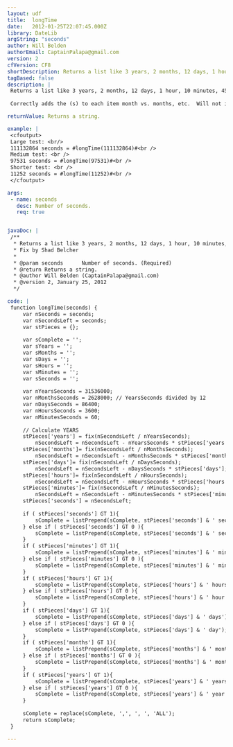 ```yaml
---
layout: udf
title:  longTime
date:   2012-01-25T22:07:45.000Z
library: DateLib
argString: "seconds"
author: Will Belden
authorEmail: CaptainPalapa@gmail.com
version: 2
cfVersion: CF8
shortDescription: Returns a list like 3 years, 2 months, 12 days, 1 hour, 10 minutes, 45 seconds from a seconds count argument.
tagBased: false
description: |
 Returns a list like 3 years, 2 months, 12 days, 1 hour, 10 minutes, 45 seconds from a seconds count argument.
 
 Correctly adds the (s) to each item month vs. months, etc.  Will not include any items that are zero.  For exactly 1 year and 20 seconds, would return '1 year, 20 seconds'

returnValue: Returns a string.

example: |
 <cfoutput>
 Large test: <br/>
 111132864 seconds = #longTime(111132864)#<br />
 Medium test: <br />
 97531 seconds = #longTime(97531)#<br />
 Shorter test: <br />
 11252 seconds = #longTime(11252)#<br />
 </cfoutput>

args:
 - name: seconds
   desc: Number of seconds.
   req: true


javaDoc: |
 /**
  * Returns a list like 3 years, 2 months, 12 days, 1 hour, 10 minutes, 45 seconds from a seconds count argument.
  * Fix by Shad Belcher
  * 
  * @param seconds      Number of seconds. (Required)
  * @return Returns a string. 
  * @author Will Belden (CaptainPalapa@gmail.com) 
  * @version 2, January 25, 2012 
  */

code: |
 function longTime(seconds) {
     var nSeconds = seconds;
     var nSecondsLeft = seconds;
     var stPieces = {};
 
     var sComplete = '';
     var sYears = '';
     var sMonths = '';
     var sDays = '';
     var sHours = '';
     var sMinutes = '';
     var sSeconds = '';
 
     var nYearsSeconds = 31536000;
     var nMonthsSeconds = 2628000; // YearsSeconds divided by 12
     var nDaysSeconds = 86400;
     var nHoursSeconds = 3600;
     var nMinutesSeconds = 60;
 
     // Calculate YEARS
     stPieces['years'] = fix(nSecondsLeft / nYearsSeconds);
         nSecondsLeft = nSecondsLeft - nYearsSeconds * stPieces['years'];
     stPieces['months']= fix(nSecondsLeft / nMonthsSeconds);
         nSecondsLeft = nSecondsLeft - nMonthsSeconds * stPieces['months'];
     stPieces['days']= fix(nSecondsLeft / nDaysSeconds);
         nSecondsLeft = nSecondsLeft - nDaysSeconds * stPieces['days'];
     stPieces['hours']= fix(nSecondsLeft / nHoursSeconds);
         nSecondsLeft = nSecondsLeft - nHoursSeconds * stPieces['hours'];
     stPieces['minutes']= fix(nSecondsLeft / nMinutesSeconds);
         nSecondsLeft = nSecondsLeft - nMinutesSeconds * stPieces['minutes'];
     stPieces['seconds'] = nSecondsLeft;
 
     if ( stPieces['seconds'] GT 1){
         sComplete = listPrepend(sComplete, stPieces['seconds'] & ' seconds');
     } else if ( stPieces['seconds'] GT 0 ){
         sComplete = listPrepend(sComplete, stPieces['seconds'] & ' second');
     }
     if ( stPieces['minutes'] GT 1){
         sComplete = listPrepend(sComplete, stPieces['minutes'] & ' minutes');
     } else if ( stPieces['minutes'] GT 0 ){
         sComplete = listPrepend(sComplete, stPieces['minutes'] & ' minute');
     }
     if ( stPieces['hours'] GT 1){
         sComplete = listPrepend(sComplete, stPieces['hours'] & ' hours');
     } else if ( stPieces['hours'] GT 0 ){
         sComplete = listPrepend(sComplete, stPieces['hours'] & ' hour');
     }
     if ( stPieces['days'] GT 1){
         sComplete = listPrepend(sComplete, stPieces['days'] & ' days');
     } else if ( stPieces['days'] GT 0 ){
         sComplete = listPrepend(sComplete, stPieces['days'] & ' day');
     }
     if ( stPieces['months'] GT 1){
         sComplete = listPrepend(sComplete, stPieces['months'] & ' months');
     } else if ( stPieces['months'] GT 0 ){
         sComplete = listPrepend(sComplete, stPieces['months'] & ' month');
     }
     if ( stPieces['years'] GT 1){
         sComplete = listPrepend(sComplete, stPieces['years'] & ' years');
     } else if ( stPieces['years'] GT 0 ){
         sComplete = listPrepend(sComplete, stPieces['years'] & ' year');
     }
 
     sComplete = replace(sComplete, ',', ', ', 'ALL');
     return sComplete;
 }

---
```


